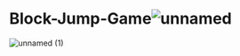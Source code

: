 # Block-Jump-Game![unnamed](https://github.com/rajasahu07/Block-Jump-Game/assets/119163715/353e9586-08c1-492f-a025-ef37d1ebdab6)
![unnamed (1)](https://github.com/rajasahu07/Block-Jump-Game/assets/119163715/2b207ef0-1ab7-45ac-9723-acf8c58bae33)
